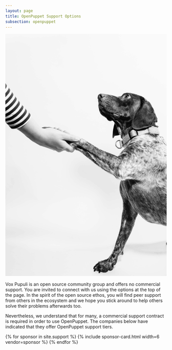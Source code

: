 ```yaml
---
layout: page
title: OpenPuppet Support Options
subsection: openpuppet
---
```


<img class="float-end w-33 mx-5 img-thumbnail shadow-lg" src="/static/images/openpuppet/dog.jpg" />

Vox Pupuli is an open source community group and offers no commercial support.
You are invited to connect with us using the options at the top of the page. In
the spirit of the open source ethos, you will find peer support from others in
the ecosystem and we hope you stick around to help others solve their problems
afterwards too.

Nevertheless, we understand that for many, a commercial support
contract is required in order to use OpenPuppet. The companies below have
indicated that they offer OpenPuppet support tiers.

<div class="row">
  {% for sponsor in site.support %}
    {% include sponsor-card.html width=6 vendor=sponsor %}
  {% endfor %}
</div>
